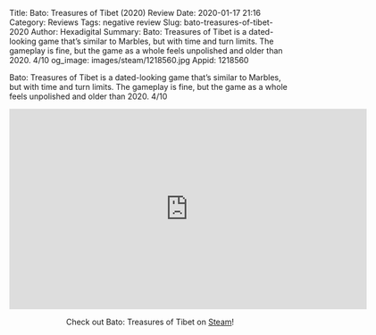 Title: Bato: Treasures of Tibet (2020) Review
Date: 2020-01-17 21:16
Category: Reviews
Tags: negative review
Slug: bato-treasures-of-tibet-2020
Author: Hexadigital
Summary: Bato: Treasures of Tibet is a dated-looking game that’s similar to Marbles, but with time and turn limits. The gameplay is fine, but the game as a whole feels unpolished and older than 2020. 4/10
og_image: images/steam/1218560.jpg
Appid: 1218560

Bato: Treasures of Tibet is a dated-looking game that’s similar to Marbles, but with time and turn limits. The gameplay is fine, but the game as a whole feels unpolished and older than 2020. 4/10

<center><iframe src="https://www.youtube.com/embed/LvNz4yjr6qQ?feature=oembed" allow="accelerometer; autoplay; encrypted-media; gyroscope; picture-in-picture" width="640" height="360" frameborder="0"></iframe>

Check out Bato: Treasures of Tibet on [Steam](https://store.steampowered.com/app/1218560/?curator_clanid=34633900)!</center>
